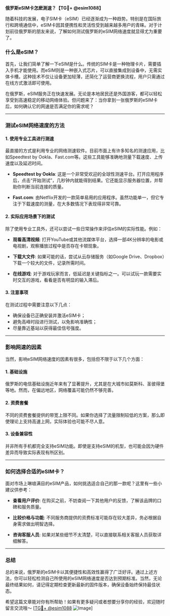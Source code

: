 **俄罗斯eSIM卡怎麽測速？【TG💪+ @esim1088】**

随着科技的发展，电子SIM卡（eSIM）已经逐渐成为一种趋势。特别是在国际旅行和跨境通信中，eSIM卡因其便携性和灵活性受到越来越多用户的青睐。对于计划前往俄罗斯的朋友来说，了解如何测试俄罗斯的eSIM网络速度就显得尤为重要了。

### 什么是eSIM？

首先，让我们简单了解一下eSIM是什么。传统的SIM卡是一种物理卡片，需要插入手机才能使用。而eSIM则是一种嵌入式芯片，可以直接集成到设备中，无需实体卡槽。这种技术不仅让设备更加轻薄，还简化了运营商更换流程，用户只需通过在线方式激活即可使用。

在俄罗斯，eSIM服务正在快速发展。无论是本地居民还是外国游客，都可以轻松享受到高速稳定的移动网络体验。但问题来了：当你拿到一张俄罗斯的eSIM卡后，如何确认它的网速是否满足你的需求呢？

---

### 测试eSIM网络速度的方法

#### 1. 使用专业工具进行测速
最直接的方式是利用专业的网络测速软件。目前市面上有许多知名的测速应用，比如Speedtest by Ookla、Fast.com等。这些工具能够准确地测量下载速度、上传速度以及延迟时间。

- **Speedtest by Ookla**: 这是一个非常受欢迎的全球性测速平台。打开应用程序后，点击“开始测试”，几秒钟内就能得到结果。它还能显示服务器位置，并帮助你判断当前连接的质量。
  
- **Fast.com**: 由Netflix开发的一款简单易用的应用程序。虽然功能单一，但它专注于下载速度的测量，在大多数情况下表现得非常可靠。

#### 2. 实际应用场景下的测试
除了使用专业工具外，还可以尝试一些日常操作来评估eSIM的实际性能。例如：

- **观看高清视频**: 打开YouTube或其他流媒体平台，选择一部4K分辨率的电影或电视剧，观察播放过程中是否存在卡顿现象。
  
- **下载大文件**: 如果可能的话，尝试从云存储服务（如Google Drive、Dropbox）下载一个较大的文件，记录所需时间。

- **在线游戏**: 对于游戏玩家而言，低延迟是关键指标之一。可以试玩一款需要实时交互的游戏，看看是否有明显的输入滞后。

#### 3. 注意事项
在测试过程中需要注意以下几点：
- 确保设备已正确安装并激活eSIM卡；
- 避免高峰时段进行测试，以免影响准确性；
- 尽量靠近基站以获得最佳信号强度。

---

### 影响网速的因素

当然，影响eSIM网络速度的因素有很多，包括但不限于以下几个方面：

#### 1. 基础设施
俄罗斯的电信基础设施近年来有了显著提升，尤其是在大城市如莫斯科、圣彼得堡等地。然而，在偏远地区，网络覆盖可能仍然不够完善。

#### 2. 资费套餐
不同的资费套餐提供的带宽上限不同。如果你选择了流量限制较低的方案，那么即使理论上支持高速上网，实际体验也可能不尽人意。

#### 3. 设备兼容性
并非所有手机都完全支持eSIM功能。即使是支持eSIM的机型，也可能会因为硬件差异而导致实际表现有所区别。

---

### 如何选择合适的eSIM卡？

面对市场上琳琅满目的eSIM产品，如何挑选适合自己的那一款呢？这里有一些小建议供参考：

- **查看用户评价**: 在购买之前，不妨查阅一下其他用户的反馈，了解该品牌的口碑和服务质量。
  
- **比较价格与功能**: 不同服务商提供的资费标准可能存在较大差异，务必根据自身需求做出明智选择。

- **咨询客服人员**: 如果对某些细节不太清楚，可以直接联系相关客服人员获取详细解答。

---

### 总结

总的来说，俄罗斯的eSIM卡以其便捷性和高效性赢得了广泛好评。通过上述方法，你可以轻松检测自己所使用的eSIM网络速度是否达到预期标准。当然，无论最终结果如何，请记得定期检查更新最新的固件版本，确保设备始终保持最佳状态。

希望这篇文章能对你有所帮助！如果有更多疑问或者想要分享你的经验，欢迎随时留言交流哦～ [[TG💪+ @esim1088](https://t.me/s/esim1088) ![Image](https://i.postimg.cc/4NQfJmqS/Snipaste-2025-05-13-00-14-12.png)]